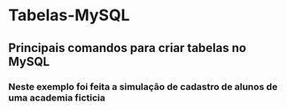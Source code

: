 # Tabelas-MySQL
## Principais comandos para criar tabelas no MySQL
### Neste exemplo foi feita a simulação de cadastro de alunos de uma academia ficticia
